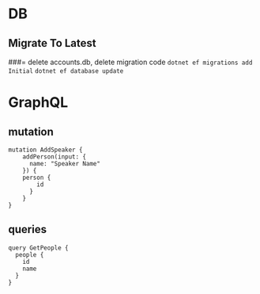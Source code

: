 # DB

## Migrate To Latest 
###= delete accounts.db, delete migration code 
``dotnet ef migrations add Initial``
``dotnet ef database update``

# GraphQL 

## mutation 

~~~~
mutation AddSpeaker {
    addPerson(input: {
      name: "Speaker Name"
    }) {
    person {
        id
      }
    }
}
~~~~

## queries

~~~~
query GetPeople {
  people {
    id
    name
  }
}
~~~~